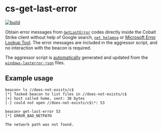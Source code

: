 # cs-get-last-error

[![build](https://github.com/Henkru/cs-get-last-error/actions/workflows/build.yml/badge.svg)](https://github.com/Henkru/cs-get-last-error/actions/workflows/build.yml)

Obtain error messages from [`GetLastError`](https://docs.microsoft.com/en-us/windows/win32/api/errhandlingapi/nf-errhandlingapi-getlasterror) codes directly inside the Cobalt Strike client without help of Google search, [`net helpmsg`](https://devblogs.microsoft.com/oldnewthing/20170919-00/?p=97046) or [Microsoft Error Lookup Tool](https://www.microsoft.com/en-us/download/details.aspx?id=100432). The error messages are included in the aggressor script, and no interaction with the beacon is required.

The aggressor script is [automatically](https://github.com/Henkru/cs-get-last-error/blob/main/.github/workflows/build.yml) generated and updated from the [`windows-lasterror-json`](https://github.com/Henkru/windows-lasterror-json) files.

## Example usage

```text
beacon> ls //does-not-exists/c$
[*] Tasked beacon to list files in //does-not-exists/c$
[+] host called home, sent: 38 bytes
[-] could not open //does-not-exists/c$\*: 53

beacon> get-last-error 53
[*] ERROR_BAD_NETPATH

The network path was not found.
```
